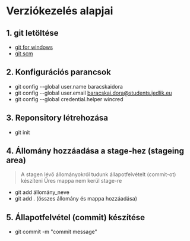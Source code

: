 # Verziókezelés alapjai
## 1. git letöltése
- [git for windows](https://gitforwindows.org/)
- [git scm](https://git-scm.com/)
## 2. Konfigurációs parancsok
- git config --global user.name baracskaidora
- git config --global user.email baracskai.dora@students.jedlik.eu
- git config --global credential.helper wincred
## 3. Reponsitory létrehozása
- git init
## 4. Állomány hozzáadása a stage-hez (stageing area)
> A stagen lévő állományokról tudunk állapotfelvételt (commit-ot) készíteni
> Üres mappa nem kerül stage-re
- git add állomány_neve
- git add . (összes állomány és mappa hozzáadása)
## 5. Állapotfelvétel (commit) készítése
- git commit -m "commit message" 